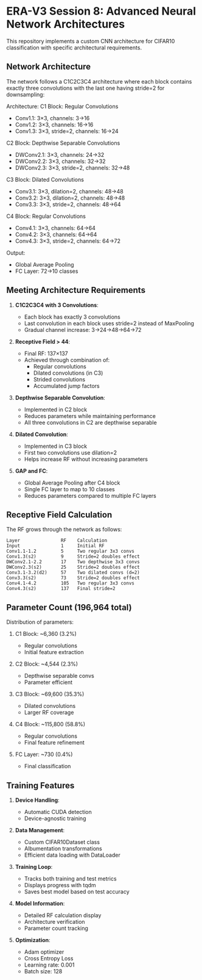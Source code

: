 # ERA-V3 Session 8: Advanced Neural Network Architectures

This repository implements a custom CNN architecture for CIFAR10 classification with specific architectural requirements.

## Network Architecture

The network follows a C1C2C3C4 architecture where each block contains exactly three convolutions with the last one having stride=2 for downsampling:

Architecture:
C1 Block: Regular Convolutions
- Conv1.1: 3×3, channels: 3→16
- Conv1.2: 3×3, channels: 16→16
- Conv1.3: 3×3, stride=2, channels: 16→24

C2 Block: Depthwise Separable Convolutions
- DWConv2.1: 3×3, channels: 24→32
- DWConv2.2: 3×3, channels: 32→32
- DWConv2.3: 3×3, stride=2, channels: 32→48

C3 Block: Dilated Convolutions
- Conv3.1: 3×3, dilation=2, channels: 48→48
- Conv3.2: 3×3, dilation=2, channels: 48→48
- Conv3.3: 3×3, stride=2, channels: 48→64

C4 Block: Regular Convolutions
- Conv4.1: 3×3, channels: 64→64
- Conv4.2: 3×3, channels: 64→64
- Conv4.3: 3×3, stride=2, channels: 64→72

Output:
- Global Average Pooling
- FC Layer: 72→10 classes

## Meeting Architecture Requirements

1. **C1C2C3C4 with 3 Convolutions**:
   - Each block has exactly 3 convolutions
   - Last convolution in each block uses stride=2 instead of MaxPooling
   - Gradual channel increase: 3→24→48→64→72

2. **Receptive Field > 44**:
   - Final RF: 137×137
   - Achieved through combination of:
     - Regular convolutions
     - Dilated convolutions (in C3)
     - Strided convolutions
     - Accumulated jump factors

3. **Depthwise Separable Convolution**:
   - Implemented in C2 block
   - Reduces parameters while maintaining performance
   - All three convolutions in C2 are depthwise separable

4. **Dilated Convolution**:
   - Implemented in C3 block
   - First two convolutions use dilation=2
   - Helps increase RF without increasing parameters

5. **GAP and FC**:
   - Global Average Pooling after C4 block
   - Single FC layer to map to 10 classes
   - Reduces parameters compared to multiple FC layers

## Receptive Field Calculation

The RF grows through the network as follows:
```
Layer               RF    Calculation
Input               1     Initial RF
Conv1.1-1.2         5     Two regular 3x3 convs
Conv1.3(s2)         9     Stride=2 doubles effect
DWConv2.1-2.2       17    Two depthwise 3x3 convs
DWConv2.3(s2)       25    Stride=2 doubles effect
Conv3.1-3.2(d2)     57    Two dilated convs (d=2)
Conv3.3(s2)         73    Stride=2 doubles effect
Conv4.1-4.2         105   Two regular 3x3 convs
Conv4.3(s2)         137   Final stride=2
```

## Parameter Count (196,964 total)

Distribution of parameters:
1. C1 Block: ~6,360 (3.2%)
   - Regular convolutions
   - Initial feature extraction

2. C2 Block: ~4,544 (2.3%)
   - Depthwise separable convs
   - Parameter efficient

3. C3 Block: ~69,600 (35.3%)
   - Dilated convolutions
   - Larger RF coverage

4. C4 Block: ~115,800 (58.8%)
   - Regular convolutions
   - Final feature refinement

5. FC Layer: ~730 (0.4%)
   - Final classification

## Training Features

1. **Device Handling**:
   - Automatic CUDA detection
   - Device-agnostic training

2. **Data Management**:
   - Custom CIFAR10Dataset class
   - Albumentation transformations
   - Efficient data loading with DataLoader

3. **Training Loop**:
   - Tracks both training and test metrics
   - Displays progress with tqdm
   - Saves best model based on test accuracy

4. **Model Information**:
   - Detailed RF calculation display
   - Architecture verification
   - Parameter count tracking

5. **Optimization**:
   - Adam optimizer
   - Cross Entropy Loss
   - Learning rate: 0.001
   - Batch size: 128

